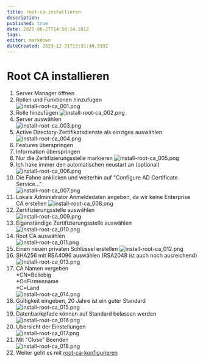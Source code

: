 ```yaml
---
title: root-ca-installieren
description: 
published: true
date: 2025-06-27T14:56:14.281Z
tags: 
editor: markdown
dateCreated: 2023-12-31T13:31:40.319Z
---
```


# Root CA installieren

1. Server Manager öffnen
2. Rollen und Funktionen hinzufügen  
![install-root-ca_001.png](/media/install-root-ca_001.png)
3. Rolle hinzufügen 
![install-root-ca_002.png](/media/install-root-ca_002.png)
4. Server auswählen  
![install-root-ca_003.png](/media/install-root-ca_003.png)
5. Active Directory-Zertifikatsdienste als einziges auswählen 
![install-root-ca_004.png](/media/install-root-ca_004.png)
6. Features überspringen
7. Information überspringen
8. Nur die Zertifizierungsstelle markieren 
![install-root-ca_005.png](/media/install-root-ca_005.png)
9. Ich hake immer den automatischen neustart an (optional)  
![install-root-ca_006.png](/media/install-root-ca_006.png)
10. Die Fahne anklicken und weiterhin auf "Configure AD Certificate Service..."  
![install-root-ca_007.png](/media/install-root-ca_007.png)
11. Lokale Administrator Anmeldedaten angeben, da wir keine Enterprise CA erstellen 
![install-root-ca_008.png](/media/install-root-ca_008.png)
12. Zertifizierungsstelle auswählen  
![install-root-ca_009.png](/media/install-root-ca_009.png)
13. Eigenständige Zertifizierungsstelle auswählen  
![install-root-ca_010.png](/media/install-root-ca_010.png)
14. Root CA auswählen  
![install-root-ca_011.png](/media/install-root-ca_011.png)
15. Einen neuen privaten Schlüssel erstellen 
![install-root-ca_012.png](/media/install-root-ca_012.png)
16. SHA256 mit RSA4096 auswählen (RSA2048 ist auch noch ausreichend)
![install-root-ca_013.png](/media/install-root-ca_013.png)
17. CA Namen vergeben  
    \*CN=Beliebig  
    \*O=Firmenname  
    \*C=Land  
    ![install-root-ca_014.png](/media/install-root-ca_014.png)
18. Gültigkeit eingeben, 20 Jahre ist ein guter Standard 
![install-root-ca_015.png](/media/install-root-ca_015.png)
19. Datenbankpfade können auf Standard belassen werden 
![install-root-ca_016.png](/media/install-root-ca_016.png)
20. Übersicht der Einstellungen  
![install-root-ca_017.png](/media/install-root-ca_017.png)
21. Mit "Close" Beenden  
![install-root-ca_018.png](/media/install-root-ca_018.png)
22. Weiter geht es mit [root-ca-konfigurieren](/de/Wiki-Seiten/Microsoft/Server/Rollen/CA/root-ca-konfigurieren)